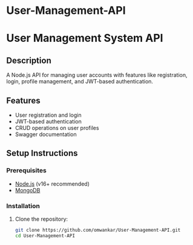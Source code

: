 # User-Management-API

# User Management System API

## Description
A Node.js API for managing user accounts with features like registration, login, profile management, and JWT-based authentication.

## Features
- User registration and login
- JWT-based authentication
- CRUD operations on user profiles
- Swagger documentation

## Setup Instructions
### Prerequisites
- [Node.js](https://nodejs.org/) (v16+ recommended)
- [MongoDB](https://www.mongodb.com/atlas/database)

### Installation
1. Clone the repository:
   ```bash
   git clone https://github.com/omwankar/User-Management-API.git
   cd User-Management-API
